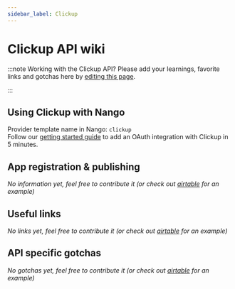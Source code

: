```yaml
---
sidebar_label: Clickup
---
```

# Clickup API wiki

:::note Working with the Clickup API?
Please add your learnings, favorite links and gotchas here by [editing this page](https://github.com/nangohq/nango/tree/main/docs/docs/providers/clickup.md).  

:::

## Using Clickup with Nango
Provider template name in Nango: `clickup`  
Follow our [getting started guide](../reference/guide.md) to add an OAuth integration with Clickup in 5 minutes.

## App registration & publishing
*No information yet, feel free to contribute it (or check out [airtable](airtable.md) for an example)*


## Useful links
*No links yet, feel free to contribute it (or check out [airtable](airtable.md) for an example)*

## API specific gotchas
*No gotchas yet, feel free to contribute it (or check out [airtable](airtable.md) for an example)*

